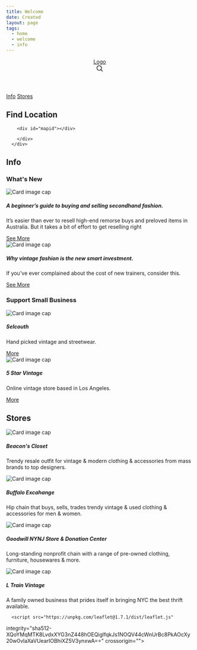 ```yaml
---
title: Welcome
date: Created
layout: page
tags:
  - home
  - welcome
  - info
---
```


<link rel="stylesheet" href="https://unpkg.com/leaflet@1.7.1/dist/leaflet.css"
   integrity="sha512-xodZBNTC5n17Xt2atTPuE1HxjVMSvLVW9ocqUKLsCC5CXdbqCmblAshOMAS6/keqq/sMZMZ19scR4PsZChSR7A=="
   crossorigin=""/>
<div class="container">
      <header class="blog-header py-3">
        <div class="row flex-nowrap justify-content-between align-items-center">
          <div class="col-4 pt-1">
            <a class="text-muted" href="images/vintagefindslogo.png">Logo</a>
          </div>
          <div class="col-4 d-flex justify-content-end align-items-center">
            <a class="text-muted" href="#">
              <svg xmlns="http://www.w3.org/2000/svg" width="20" height="20" viewBox="0 0 24 24" fill="none" stroke="currentColor" stroke-width="2" stroke-linecap="round" stroke-linejoin="round" class="mx-3"><circle cx="10.5" cy="10.5" r="7.5"></circle><line x1="21" y1="21" x2="15.8" y2="15.8"></line></svg>
            </a>
          </div>
        </div>
      </header>
  
  <div class="nav-scroller py-1 mb-2">
        <nav class="nav">
          <a class="p-2 text-muted" href="#">Info</a>
          <a class="p-2 text-muted" href="#">Stores</a>
    </nav>
  </div>
  <h2>Find Location</h2>
 <div class="jumbotron p-3 p-md-5 text-white rounded bg-dark">
        <div class="col-12 px-0">
          
        <div id="mapid"></div> 
          
        </div>
      </div> 
  
 <h2>Info</h2> 
  <h3>What's New</h3>
  <div class="row">    
    <div class="col">
      <div class="card">
  <img class="card-img-top" src="images/vintagestore.jpg" alt="Card image cap">
  <div class="card-body">
    <h5 class="card-title">A beginner’s guide to buying and selling secondhand fashion.</h5>
    <p class="card-text">It’s easier than ever to resell high-end remorse buys and preloved items in Australia. But it takes a bit of effort to get reselling right</p>
    <a href="#" class="btn btn-primary">See More</a>
  </div>
</div>
  
</div>
    
<div class="row">    
    <div class="col">
      <div class="card">
  <img class="card-img-top" src="images/whatsnew.jpeg" alt="Card image cap">
  <div class="card-body">
    <h5 class="card-title">Why vintage fashion is the new smart investment.</h5>
    <p class="card-text">If you've ever complained about the cost of new trainers, consider this. </p>
    <a href="#" class="btn btn-primary">See More</a>
  </div>
</div>
  
</div>      
    <div class="w-100"></div>
  
  <h3>Support Small Business</h3>
  <div class="row">    
    <div class="col">
      <div class="card">
  <img class="card-img-top" src="images/selcouthlogo.png" alt="Card image cap">
  <div class="card-body">
    <h5 class="card-title">Selcouth</h5>
    <p class="card-text">Hand picked vintage and streetwear.</p>
    <a href="https://www.instagram.com/5starvintage/" class="btn btn-primary">More</a>
  </div>
</div>
  
</div>      
  <div class="row">    
    <div class="col">
      <div class="card">
  <img class="card-img-top" src="images/5starvintage.jpeg" alt="Card image cap">
  <div class="card-body">
    <h5 class="card-title">5 Star Vintage</h5>
    <p class="card-text">Online vintage store based in Los Angeles.</p>
    <a href="https://www.instagram.com/selcouth.la/" class="btn btn-primary">More</a>
  </div>
</div>
  
</div> 
  </div>
<!--   end info row -->
  
<h2>Stores</h2>  
  <div class="row">
    <div class="col-md-4 col-sm-6">
      <div class="card">
  <img class="card-img-top" src="images/beaconscloset.jpeg" alt="Card image cap">
  <div class="card-body">
    <h5 class="card-title">Beacon's Closet</h5>
    <p class="card-text">Trendy resale outfit for vintage & modern clothing & accessories from mass brands to top designers.</p>
  </div>
</div>
    </div>
    <div class="row">
    <div class="col-md-4 col-sm-6">
      <div class="card">
  <img class="card-img-top" src="images/buffaloexchange.jpeg" alt="Card image cap">
  <div class="card-body">
    <h5 class="card-title">Buffalo Excahange</h5>
    <p class="card-text">Hip chain that buys, sells, trades trendy vintage & used clothing & accessories for men & women.
</p>
  </div>
</div>
    </div>
   <div class="row">
    <div class="col-md-4 col-sm-6">
      <div class="card">
  <img class="card-img-top" src="images/goodwill.jpeg" alt="Card image cap">
  <div class="card-body">
    <h5 class="card-title">Goodwill NYNJ Store & Donation Center</h5>
    <p class="card-text">Long-standing nonprofit chain with a range of pre-owned clothing, furniture, housewares & more.</p>
  </div>
</div>
    </div> 
     <div class="row">
    <div class="col-md-4 col-sm-6">
      <div class="card">
  <img class="card-img-top" src="images/ltrainvintage.jpeg" alt="Card image cap">
  <div class="card-body">
    <h5 class="card-title">L Train Vintage</h5>
    <p class="card-text">A family owned business that prides itself in bringing NYC the best thrift available. </p>
  </div>
</div>
    </div>
  </div>
  
  
</div>
<!-- end container -->

      <script src="https://unpkg.com/leaflet@1.7.1/dist/leaflet.js"
   integrity="sha512-XQoYMqMTK8LvdxXYG3nZ448hOEQiglfqkJs1NOQV44cWnUrBc8PkAOcXy20w0vlaXaVUearIOBhiXZ5V3ynxwA=="
   crossorigin=""></script>